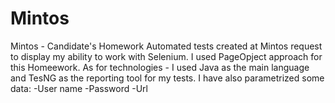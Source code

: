 # Mintos
Mintos - Candidate's Homework
Automated tests created at Mintos request to display my ability to work with Selenium. I used PageOpject approach for this Homeework. As for technologies - I used Java as the main language and TesNG as the reporting tool for my tests. I have also parametrized some data:
-User name
-Password
-Url
